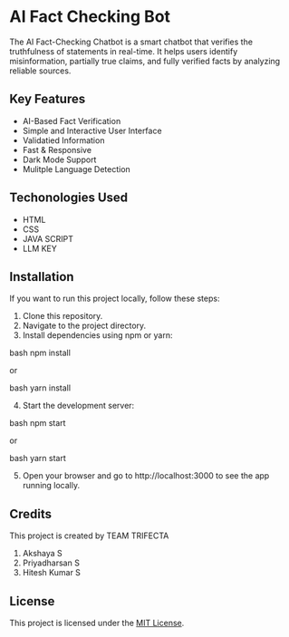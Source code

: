 # AI Fact Checking Bot

The AI Fact-Checking Chatbot is a smart chatbot that verifies the truthfulness of statements in real-time. It helps users identify misinformation, partially true claims, and fully verified facts by analyzing reliable sources.

## Key Features

- AI-Based Fact Verification 
- Simple and Interactive User Interface
- Validatied Information
- Fast & Responsive 
- Dark Mode Support
- Mulitple Language Detection

## Techonologies Used 
- HTML
- CSS
- JAVA SCRIPT
- LLM KEY
  
## Installation

If you want to run this project locally, follow these steps:

1. Clone this repository.
2. Navigate to the project directory.
3. Install dependencies using npm or yarn:

bash
npm install


or

bash
yarn install


4. Start the development server:

bash
npm start


or

bash
yarn start


5. Open your browser and go to http://localhost:3000 to see the app running locally.

## Credits

This project is created by TEAM TRIFECTA
1. Akshaya S 
2. Priyadharsan S
3. Hitesh Kumar S

## License

This project is licensed under the [MIT License](LICENSE).
